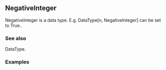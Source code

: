 ##  NegativeInteger 

NegativeInteger is a data type. E.g. DataType[n, NegativeInteger] can be set to True..

###  See also 

DataType.

###  Examples 